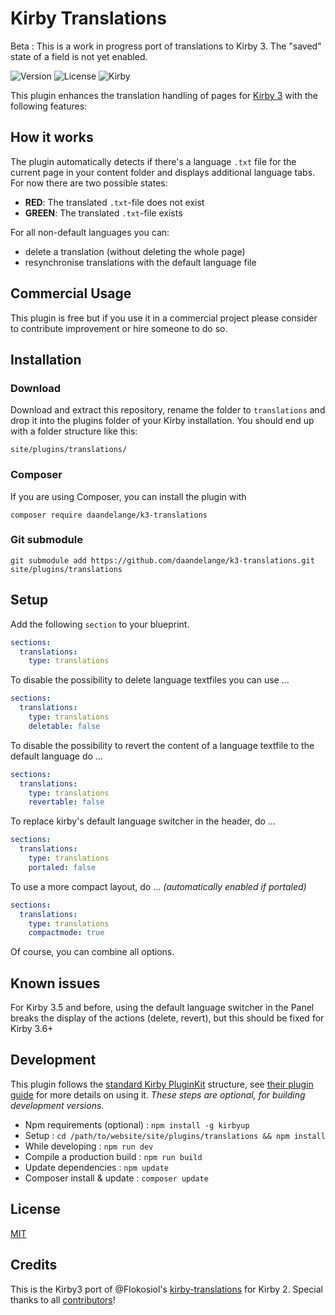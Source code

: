 # Kirby Translations

Beta : This is a work in progress port of translations to Kirby 3. The "saved" state of a field is not yet enabled.

![Version](https://img.shields.io/badge/Version-1.0.1-blue.svg) ![License](https://img.shields.io/badge/License-MIT-green.svg) ![Kirby](https://img.shields.io/badge/Kirby-3.x-f0c674.svg)

This plugin enhances the translation handling of pages for [Kirby 3](http://getkirby.com) with the following features:

## How it works

The plugin automatically detects if there's a language `.txt` file for the current page in your content folder and displays additional language tabs. For now there are two possible states:

+ **RED**: The translated `.txt`-file does not exist
+ **GREEN**: The translated `.txt`-file exists

For all non-default languages you can:

- delete a translation (without deleting the whole page)
- resynchronise translations with the default language file


## Commercial Usage

This plugin is free but if you use it in a commercial project please consider to contribute improvement or hire someone to do so.

## Installation

### Download

Download and extract this repository, rename the folder to `translations` and drop it into the plugins folder of your Kirby installation. You should end up with a folder structure like this:

```
site/plugins/translations/
```

### Composer

If you are using Composer, you can install the plugin with

```
composer require daandelange/k3-translations
```

### Git submodule

```
git submodule add https://github.com/daandelange/k3-translations.git site/plugins/translations
```


## Setup

Add the following `section` to your blueprint.

```yaml
sections:
  translations:
    type: translations
```

To disable the possibility to delete language textfiles you can use …

```yaml
sections:
  translations:
    type: translations
    deletable: false
```

To disable the possibility to revert the content of a language textfile to the default language do …

```yaml
sections:
  translations:
    type: translations
    revertable: false
```

To replace kirby's default language switcher in the header, do …

```yaml
sections:
  translations:
    type: translations
    portaled: false
```

To use a more compact layout, do … *(automatically enabled if portaled)*

```yaml
sections:
  translations:
    type: translations
    compactmode: true
```

Of course, you can combine all options.

## Known issues

For Kirby 3.5 and before, using the default language switcher in the Panel breaks the display of the actions (delete, revert), but this should be fixed for Kirby 3.6+


## Development

This plugin follows the [standard Kirby PluginKit](https://github.com/getkirby/pluginkit/tree/4-panel) structure, see [their plugin guide](https://getkirby.com/docs/guide/plugins/plugin-setup-basic) for more details on using it.
*These steps are optional, for building development versions.*

- Npm requirements (optional) : `npm install -g kirbyup`
- Setup                       : `cd /path/to/website/site/plugins/translations && npm install`
- While developing            : `npm run dev`
- Compile a production build  : `npm run build`
- Update dependencies         : `npm update`
- Composer install & update   : `composer update`


## License

[MIT](https://github.com/daandelange/k3-translations/blob/main/.github/LICENSE)


## Credits

This is the Kirby3 port of @Flokosiol's [kirby-translations](https://github.com/flokosiol/kirby-translations) for Kirby 2.
Special thanks to all [contributors](https://github.com/daandelange/k3-translations/graph/contributors)!
